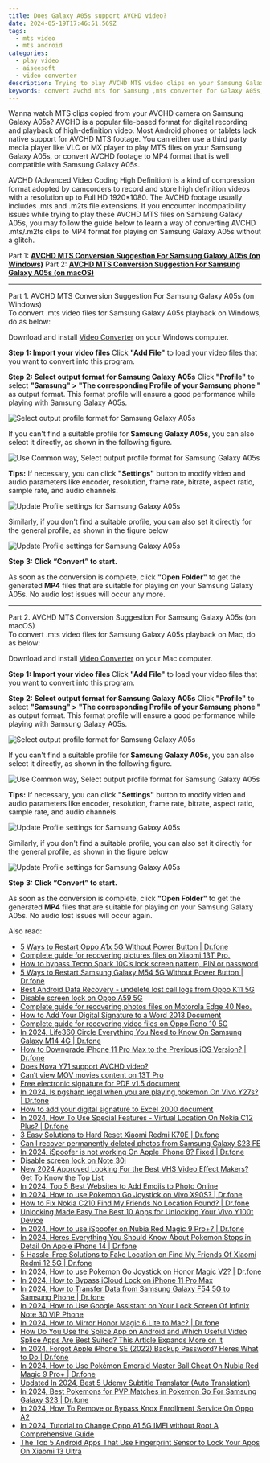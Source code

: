 ```yaml
---
title: Does Galaxy A05s support AVCHD video?
date: 2024-05-19T17:46:51.569Z
tags: 
  - mts video
  - mts android
categories: 
  - play video
  - aiseesoft
  - video converter
description: Trying to play AVCHD MTS video clips on your Samsung Galaxy A05s but failed? All you need is a useful AVCHD to Samsung Galaxy A05s converter. Check how to re-encode AVCHD .mts files to H.264 MP4 format for playing back on Samsung Galaxy A05s without any hassles. 
keywords: convert avchd mts for Samsung ,mts converter for Galaxy A05s,play avchd video on Samsung Galaxy A05s,avchd to Samsung Galaxy A05s converter,mts converter for Samsung ,mts playback on Samsung ,how to converter 720p to mts on android,video to mts codec converter for android,mts converter android 2018,best mts transcoder android,Samsung Galaxy A05s wont play mts,playing mts videos on phone android
---
```



<div class="atpl-content atpl-for-aiseesoft-video-converter play-mts-on-android">

<div class="atpl-post-description-part-1">
<div class="tpl-content-sub-paragraph-normal">
  <p>
    Wanna watch MTS clips copied from your AVCHD camera on Samsung Galaxy A05s? AVCHD is a popular file-based format for digital recording and playback of high-definition video. Most Android phones or tablets lack native support for AVCHD MTS footage. You can either use a third party media player like VLC or MX player to play MTS files on your Samsung Galaxy A05s, or convert AVCHD footage to MP4 format that is well compatible with Samsung Galaxy A05s.
  </p>
</div>
</div>



<div class="atpl-post-device-model-description">
  
</div>

<div class="atpl-post-description-part-2">
<div class="tpl-content-sub-paragraph-content">
<p>
  AVCHD (Advanced Video Coding High Definition) is a kind of compression format adopted by camcorders to record and store high definition videos with a resolution up to Full HD 1920*1080. The AVCHD footage usually includes .mts and .m2ts file extensions. If you encounter incompatibility issues while trying to play these AVCHD MTS files on Samsung Galaxy A05s, you may follow the guide below to learn a way of converting AVCHD .mts/.m2ts clips to MP4 format for playing on Samsung Galaxy A05s without a glitch.
</p>
</div>
</div>

Part 1: <strong><a href="#p1">AVCHD MTS Conversion Suggestion For Samsung Galaxy A05s (on Windows)</a></strong>
Part 2: <strong><a href="#p2">AVCHD MTS Conversion Suggestion For Samsung Galaxy A05s (on macOS)</a></strong>

<!-- Part 1 -->
<a id="p1" name="p1" ></a><hr>

<div class="atpl-step-part-style">Part 1. AVCHD MTS Conversion Suggestion For Samsung Galaxy A05s (on Windows)</div>
To convert .mts video files for Samsung Galaxy A05s playback on Windows, do as below:

Download and install <a class="atpl-step-content-a-style" href="https://tools.techidaily.com/aiseesoft-total-video-converter/" >Video Converter</a> on your Windows computer.

<strong>Step 1: Import your video files </strong>
Click <b>"Add File"</b> to load your video files that you want to convert into this program.

<strong>Step 2: Select output format for Samsung Galaxy A05s</strong>
Click <b>"Profile"</b> to select <b>"Samsung" > "The corresponding Profile of your Samsung phone "</b> as output format. This format profile will ensure a good performance while playing with Samsung Galaxy A05s.

<img src="https://tools.techidaily.com/images/apps/aiseesoft/video-converter/devices/samsung/fv.mp4/win/profile.png" class="atpl-imgstyle" alt="Select output profile format for Samsung Galaxy A05s" />

If you can't find a suitable profile for **Samsung Galaxy A05s**, you can also select it directly, as shown in the following figure.

<img src="https://tools.techidaily.com/images/apps/aiseesoft/video-converter/devices/common_android/fv.mp4/win/profile.png" class="atpl-imgstyle" alt="Use Common way, Select output profile format for Samsung Galaxy A05s" />

<strong>Tips:</strong>
If necessary, you can click <b>"Settings"</b> button to modify video and audio parameters like encoder, resolution, frame rate, bitrate, aspect ratio, sample rate, and audio channels. 

<img src="https://tools.techidaily.com/images/apps/aiseesoft/video-converter/devices/samsung/fv.mp4/win/settings-5.png" class="atpl-imgstyle"  alt="Update Profile settings for Samsung Galaxy A05s" />

Similarly, if you don't find a suitable profile, you can also set it directly for the general profile, as shown in the figure below

<img src="https://tools.techidaily.com/images/apps/aiseesoft/video-converter/devices/common_android/fv.mp4/win/settings.png" class="atpl-imgstyle"  alt="Update Profile settings for Samsung Galaxy A05s" />

<strong>Step 3: Click “Convert” to start.</strong>

As soon as the conversion is complete, click <b>"Open Folder"</b> to get the generated <b>MP4</b> files that are suitable for playing on your Samsung Galaxy A05s. No audio lost issues will occur any more.

<!-- Part 2 -->
<a id="p2" name="p2"></a><hr>

<div class="atpl-step-part-style">Part 2. AVCHD MTS Conversion Suggestion For Samsung Galaxy A05s (on macOS)</div>
To convert .mts video files for Samsung Galaxy A05s playback on Mac, do as below:

Download and install <a class="atpl-step-content-a-style" href="https://tools.techidaily.com/aiseesoft-total-video-converter/" >Video Converter</a> on your Mac computer.

<strong>Step 1: Import your video files </strong>
Click <b>"Add File"</b> to load your video files that you want to convert into this program.

<strong>Step 2: Select output format for Samsung Galaxy A05s</strong>
Click <b>"Profile"</b> to select <b>"Samsung" > "The corresponding Profile of your Samsung phone "</b> as output format. This format profile will ensure a good performance while playing with Samsung Galaxy A05s.

<img src="https://tools.techidaily.com/images/apps/aiseesoft/video-converter/devices/samsung/fv.mp4/mac/profile.png" class="atpl-imgstyle" alt="Select output profile format for Samsung Galaxy A05s" />

If you can't find a suitable profile for **Samsung Galaxy A05s**, you can also select it directly, as shown in the following figure.

<img src="https://tools.techidaily.com/images/apps/aiseesoft/video-converter/devices/common_android/fv.mp4/mac/profile.png" class="atpl-imgstyle" alt="Use Common way, Select output profile format for Samsung Galaxy A05s" />

<strong>Tips:</strong>
If necessary, you can click <b>"Settings"</b> button to modify video and audio parameters like encoder, resolution, frame rate, bitrate, aspect ratio, sample rate, and audio channels. 

<img src="https://tools.techidaily.com/images/apps/aiseesoft/video-converter/devices/samsung/fv.mp4/mac/settings.png" class="atpl-imgstyle"  alt="Update Profile settings for Samsung Galaxy A05s" />

Similarly, if you don't find a suitable profile, you can also set it directly for the general profile, as shown in the figure below

<img src="https://tools.techidaily.com/images/apps/aiseesoft/video-converter/devices/common_android/fv.mp4/win/settings.png" class="atpl-imgstyle"  alt="Update Profile settings for Samsung Galaxy A05s" />

<strong>Step 3: Click “Convert” to start.</strong>


As soon as the conversion is complete, click <b>"Open Folder"</b> to get the generated <b>MP4</b> files that are suitable for playing on your Samsung Galaxy A05s. No audio lost issues will occur again.


<ins class="adsbygoogle"
     style="display:block"
     data-ad-client="ca-pub-7571918770474297"
     data-ad-slot="8358498916"
     data-ad-format="auto"
     data-full-width-responsive="true"></ins>


</div>
<ins class="adsbygoogle"
    style="display:block"
    data-ad-format="autorelaxed"
    data-ad-client="ca-pub-7571918770474297"
    data-ad-slot="1223367746"></ins>

<span class="atpl-alsoreadstyle">Also read:</span>
<div><ul>
<li><a href="https://phone-solutions.techidaily.com/5-ways-to-restart-oppo-a1x-5g-without-power-button-drfone-by-drfone-reset-android-reset-android/"><u>5 Ways to Restart Oppo A1x 5G Without Power Button | Dr.fone</u></a></li>
<li><a href="https://phone-solutions.techidaily.com/complete-guide-for-recovering-pictures-files-on-xiaomi-13t-pro-by-fonelab-android-recover-pictures/"><u>Complete guide for recovering pictures files on Xiaomi 13T Pro.</u></a></li>
<li><a href="https://phone-solutions.techidaily.com/how-to-bypass-tecno-spark-10c-s-lock-screen-pattern-pin-or-password-by-drfone-android-unlock-android-unlock/"><u>How to bypass Tecno Spark 10C’s lock screen pattern, PIN or password</u></a></li>
<li><a href="https://phone-solutions.techidaily.com/5-ways-to-restart-samsung-galaxy-m54-5g-without-power-button-drfone-by-drfone-reset-android-reset-android/"><u>5 Ways to Restart Samsung Galaxy M54 5G Without Power Button | Dr.fone</u></a></li>
<li><a href="https://phone-solutions.techidaily.com/best-android-data-recovery-undelete-lost-call-logs-from-oppo-k11-5g-by-fonelab-android-recover-call-logs/"><u>Best Android Data Recovery - undelete lost call logs from Oppo K11 5G</u></a></li>
<li><a href="https://phone-solutions.techidaily.com/disable-screen-lock-on-oppo-a59-5g-by-drfone-android-unlock-android-unlock/"><u>Disable screen lock on Oppo A59 5G</u></a></li>
<li><a href="https://phone-solutions.techidaily.com/complete-guide-for-recovering-photos-files-on-motorola-edge-40-neo-by-fonelab-android-recover-photos/"><u>Complete guide for recovering photos files on Motorola Edge 40 Neo.</u></a></li>
<li><a href="https://phone-solutions.techidaily.com/how-to-add-your-digital-signature-to-a-word-2013-document-by-ldigisigner-sign-a-word-sign-a-word/"><u>How to Add Your Digital Signature to a Word 2013 Document</u></a></li>
<li><a href="https://phone-solutions.techidaily.com/complete-guide-for-recovering-video-files-on-oppo-reno-10-5g-by-fonelab-android-recover-video/"><u>Complete guide for recovering video files on Oppo Reno 10 5G</u></a></li>
<li><a href="https://phone-solutions.techidaily.com/in-2024-life360-circle-everything-you-need-to-know-on-samsung-galaxy-m14-4g-drfone-by-drfone-virtual-android/"><u>In 2024, Life360 Circle Everything You Need to Know On Samsung Galaxy M14 4G | Dr.fone</u></a></li>
<li><a href="https://phone-solutions.techidaily.com/how-to-downgrade-iphone-11-pro-max-to-the-previous-ios-version-drfone-by-drfone-ios-system-repair-ios-system-repair/"><u>How to Downgrade iPhone 11 Pro Max to the Previous iOS Version? | Dr.fone</u></a></li>
<li><a href="https://phone-solutions.techidaily.com/does-nova-y71-support-avchd-video-by-aiseesoft-video-converter-play-mts-on-android/"><u>Does Nova Y71 support AVCHD video?</u></a></li>
<li><a href="https://phone-solutions.techidaily.com/can-t-view-mov-movies-content-on-13t-pro-by-aiseesoft-video-converter-play-mov-on-android/"><u>Can’t view MOV movies content on 13T Pro</u></a></li>
<li><a href="https://phone-solutions.techidaily.com/free-electronic-signature-for-pdf-v15-document-by-ldigisigner-sign-a-pdf-sign-a-pdf/"><u>Free electronic signature for PDF v1.5 document</u></a></li>
<li><a href="https://phone-solutions.techidaily.com/in-2024-is-pgsharp-legal-when-you-are-playing-pokemon-on-vivo-y27s-drfone-by-drfone-virtual-android/"><u>In 2024, Is pgsharp legal when you are playing pokemon On Vivo Y27s? | Dr.fone</u></a></li>
<li><a href="https://phone-solutions.techidaily.com/how-to-add-your-digital-signature-to-excel-2000-document-by-ldigisigner-sign-a-excel-sign-a-excel/"><u>How to add your digital signature to Excel 2000 document</u></a></li>
<li><a href="https://phone-solutions.techidaily.com/in-2024-how-to-use-special-features-virtual-location-on-nokia-c12-plus-drfone-by-drfone-virtual-android/"><u>In 2024, How To Use Special Features - Virtual Location On Nokia C12 Plus? | Dr.fone</u></a></li>
<li><a href="https://phone-solutions.techidaily.com/3-easy-solutions-to-hard-reset-xiaomi-redmi-k70e-drfone-by-drfone-reset-android-reset-android/"><u>3 Easy Solutions to Hard Reset Xiaomi Redmi K70E | Dr.fone</u></a></li>
<li><a href="https://phone-solutions.techidaily.com/can-i-recover-permanently-deleted-photos-from-samsung-galaxy-s23-fe-by-stellar-photo-recovery-android-mobile-photo-recover/"><u>Can I recover permanently deleted photos from Samsung Galaxy S23 FE</u></a></li>
<li><a href="https://phone-solutions.techidaily.com/in-2024-ispoofer-is-not-working-on-apple-iphone-8-fixed-drfone-by-drfone-virtual-ios/"><u>In 2024, iSpoofer is not working On Apple iPhone 8? Fixed | Dr.fone</u></a></li>
<li><a href="https://phone-solutions.techidaily.com/disable-screen-lock-on-note-30i-by-drfone-android-unlock-android-unlock/"><u>Disable screen lock on Note 30i</u></a></li>
<li><a href="https://ai-editing-video.techidaily.com/new-2024-approved-looking-for-the-best-vhs-video-effect-makers-get-to-know-the-top-list/"><u>New 2024 Approved Looking For the Best VHS Video Effect Makers? Get To Know the Top List</u></a></li>
<li><a href="https://meme-emoji.techidaily.com/in-2024-top-5-best-websites-to-add-emojis-to-photo-online/"><u>In 2024, Top 5 Best Websites to Add Emojis to Photo Online</u></a></li>
<li><a href="https://change-location.techidaily.com/in-2024-how-to-use-pokemon-go-joystick-on-vivo-x90s-drfone-by-drfone-virtual-android/"><u>In 2024, How to use Pokemon Go Joystick on Vivo X90S? | Dr.fone</u></a></li>
<li><a href="https://fake-location.techidaily.com/how-to-fix-nokia-c210-find-my-friends-no-location-found-drfone-by-drfone-virtual-android/"><u>How to Fix Nokia C210 Find My Friends No Location Found? | Dr.fone</u></a></li>
<li><a href="https://unlock-android.techidaily.com/unlocking-made-easy-the-best-10-apps-for-unlocking-your-vivo-y100t-device-by-drfone-android/"><u>Unlocking Made Easy The Best 10 Apps for Unlocking Your Vivo Y100t Device</u></a></li>
<li><a href="https://pokemon-go-android.techidaily.com/in-2024-how-to-use-ispoofer-on-nubia-red-magic-9-proplus-drfone-by-drfone-virtual-android/"><u>In 2024, How to use iSpoofer on Nubia Red Magic 9 Pro+? | Dr.fone</u></a></li>
<li><a href="https://ios-pokemon-go.techidaily.com/in-2024-heres-everything-you-should-know-about-pokemon-stops-in-detail-on-apple-iphone-14-drfone-by-drfone-virtual-ios/"><u>In 2024, Heres Everything You Should Know About Pokemon Stops in Detail On Apple iPhone 14 | Dr.fone</u></a></li>
<li><a href="https://location-fake.techidaily.com/5-hassle-free-solutions-to-fake-location-on-find-my-friends-of-xiaomi-redmi-12-5g-drfone-by-drfone-virtual-android/"><u>5 Hassle-Free Solutions to Fake Location on Find My Friends Of Xiaomi Redmi 12 5G | Dr.fone</u></a></li>
<li><a href="https://pokemon-go-android.techidaily.com/in-2024-how-to-use-pokemon-go-joystick-on-honor-magic-v2-drfone-by-drfone-virtual-android/"><u>In 2024, How to use Pokemon Go Joystick on Honor Magic V2? | Dr.fone</u></a></li>
<li><a href="https://activate-lock.techidaily.com/in-2024-how-to-bypass-icloud-lock-on-iphone-11-pro-max-by-drfone-ios/"><u>In 2024, How to Bypass iCloud Lock on iPhone 11 Pro Max</u></a></li>
<li><a href="https://android-transfer.techidaily.com/in-2024-how-to-transfer-data-from-samsung-galaxy-f54-5g-to-samsung-phone-drfone-by-drfone-transfer-from-android-transfer-from-android/"><u>In 2024, How to Transfer Data from Samsung Galaxy F54 5G to Samsung Phone | Dr.fone</u></a></li>
<li><a href="https://unlock-android.techidaily.com/in-2024-how-to-use-google-assistant-on-your-lock-screen-of-infinix-note-30-vip-phone-by-drfone-android/"><u>In 2024, How to Use Google Assistant on Your Lock Screen Of Infinix Note 30 VIP Phone</u></a></li>
<li><a href="https://screen-mirror.techidaily.com/in-2024-how-to-mirror-honor-magic-6-lite-to-mac-drfone-by-drfone-android/"><u>In 2024, How to Mirror Honor Magic 6 Lite to Mac? | Dr.fone</u></a></li>
<li><a href="https://ai-editing-video.techidaily.com/how-do-you-use-the-splice-app-on-android-and-which-useful-video-splice-apps-are-best-suited-this-article-expands-more-on-it/"><u>How Do You Use the Splice App on Android and Which Useful Video Splice Apps Are Best Suited? This Article Expands More on It</u></a></li>
<li><a href="https://iphone-unlock.techidaily.com/in-2024-forgot-apple-iphone-se-2022-backup-password-heres-what-to-do-drfone-by-drfone-ios/"><u>In 2024, Forgot Apple iPhone SE (2022) Backup Password? Heres What to Do | Dr.fone</u></a></li>
<li><a href="https://pokemon-go-android.techidaily.com/in-2024-how-to-use-pokemon-emerald-master-ball-cheat-on-nubia-red-magic-9-proplus-drfone-by-drfone-virtual-android/"><u>In 2024, How to Use Pokémon Emerald Master Ball Cheat On Nubia Red Magic 9 Pro+ | Dr.fone</u></a></li>
<li><a href="https://ai-voice-clone.techidaily.com/updated-in-2024-best-5-udemy-subtitle-translator-auto-translation/"><u>Updated In 2024, Best 5 Udemy Subtitle Translator (Auto Translation)</u></a></li>
<li><a href="https://change-location.techidaily.com/in-2024-best-pokemons-for-pvp-matches-in-pokemon-go-for-samsung-galaxy-s23-drfone-by-drfone-virtual-android/"><u>In 2024, Best Pokemons for PVP Matches in Pokemon Go For Samsung Galaxy S23 | Dr.fone</u></a></li>
<li><a href="https://android-unlock.techidaily.com/in-2024-how-to-remove-or-bypass-knox-enrollment-service-on-oppo-a2-by-drfone-android/"><u>In 2024, How To Remove or Bypass Knox Enrollment Service On Oppo A2</u></a></li>
<li><a href="https://sim-unlock.techidaily.com/in-2024-tutorial-to-change-oppo-a1-5g-imei-without-root-a-comprehensive-guide-by-drfone-android/"><u>In 2024, Tutorial to Change Oppo A1 5G IMEI without Root A Comprehensive Guide</u></a></li>
<li><a href="https://unlock-android.techidaily.com/the-top-5-android-apps-that-use-fingerprint-sensor-to-lock-your-apps-on-xiaomi-13-ultra-by-drfone-android/"><u>The Top 5 Android Apps That Use Fingerprint Sensor to Lock Your Apps On Xiaomi 13 Ultra</u></a></li>
</ul></div>


